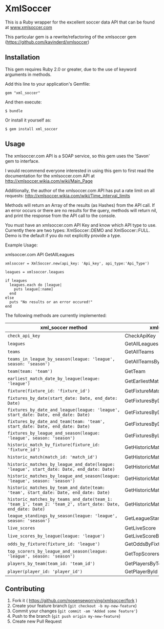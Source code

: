 
# XmlSoccer

This is a Ruby wrapper for the excellent soccer data API that can be found at www.xmlsoccer.com

This particular gem is a rewrite/refactoring of the xmlsoccer gem (https://github.com/kavinderd/xmlsoccer)

## Installation

This gem requires Ruby 2.0 or greater, due to the use of keyword arguments in methods.

Add this line to your application's Gemfile:

    gem "xml_soccer"

And then execute:

    $ bundle

Or install it yourself as:

    $ gem install xml_soccer

## Usage

The xmlsoccer.com API is a SOAP service, so this gem uses the 'Savon' gem to interface.

I would recommend everyone interested in using this gem to first read the documentation for the xmlsoccer.com API at http://xmlsoccer.wikia.com/wiki/Main_Page

Additionally, the author of the xmlsoccer.com API has put a rate limit on all requests: http://xmlsoccer.wikia.com/wiki/Time_interval_limits

Methods will return an Array of the results (as Hashes) from the API call.  If an error occurs or there are no results for the query, methods will return nil, and print the response from the API call to the console.

You must have an xmlsoccer.com API Key and know which API type to use.  Currently there are two types: XmlSoccer::DEMO and XmlSoccer::FULL.
Demo is the default if you do not explicitly provide a type.

Example Usage:

xmlsoccer.com API GetAllLeagues

```
xmlsoccer = XmlSoccer.new(api_key: 'Api_key', api_type:'Api_Type')

leagues = xmlsoccer.leagues

if leagues
  leagues.each do |league|
    puts league[:name]
  end
else
  puts "No results or an error occured!"
end
```

The following methods are currently implemented:

xml_soccer method | xmlsoccer.com API call
--- | ---
`check_api_key` | CheckApiKey
`leagues` | GetAllLeagues
`teams` | GetAllTeams
`teams_in_league_by_season(league: 'league', season: 'season')` | GetAllTeamsByLeagueAndSeason
`team(team: 'team')` | GetTeam
`earliest_match_date_by_league(league: 'league')` | GetEarliestMatchDatePerLeague
`fixture(fixture_id: 'fixture_id')` | GetFixtureMatchByID
`fixtures_by_date(start_date: Date, end_date: Date)` | GetFixturesByDateInterval
`fixtures_by_date_and_league(league: 'league', start_date: Date, end_date: Date)` | GetFixturesByDateIntervalAndLeague
`fixtures_by_date_and_team(team: 'team', start_date: Date, end_date: Date)` | GetFixturesByDateIntervalAndTeam
`fixtures_by_league_and_season(league: 'league', season: 'season')` | GetFixturesByLeagueAndSeason
`historic_match_by_fixture(fixture_id: 'fixture_id')` | GetHistoricMatchesByFixtureMatchID
`historic_match(match_id: 'match_id')` | GetHistoricMatchesByID
`historic_matches_by_league_and_date(league: 'league', start_date: Date, end_date: Date)` | GetHistoricMatchesByLeagueAndDateInterval
`historic_matches_by_league_and_season(league: 'league', season: 'season')` | GetHistoricMatchesByLeagueAndSeason
`historic_matches_by_team_and_date(team: 'team', start_date: Date, end_date: Date)` | GetHistoricMatchesByTeamAndDateInterval
`historic_matches_by_teams_and_date(team_1: 'team_1', team_2: 'team_2', start_date: Date, end_date: Date)` | GetHistoricMatchesByTeamsAndDateInterval
`league_standings_by_season(league: 'league', season: 'season')` | GetLeagueStandingsBySeason
`live_scores` | GetLiveScore
`live_scores_by_league(league: 'league')` | GetLiveScoreByLeague
`odds_by_fixture(fixture_id: 'league')` | GetOddsByFixtureMatchId
`top_scorers_by_league_and_season(league: 'league', season: 'season')` | GetTopScorersByLeagueAndSeason
`players_by_team(team_id: 'team_id')` | GetPlayersByTeam
`player(player_id: 'player_id')` | GetPlayerById

## Contributing

1. Fork it ( https://github.com/nosenseworrying/xmlsoccer/fork )
2. Create your feature branch (`git checkout -b my-new-feature`)
3. Commit your changes (`git commit -am 'Added some feature'`)
4. Push to the branch (`git push origin my-new-feature`)
5. Create new Pull Request
